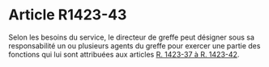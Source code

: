 # Article R1423-43

  
Selon les besoins du service, le directeur de greffe peut désigner sous sa responsabilité un ou plusieurs agents du greffe pour exercer une partie des fonctions qui lui sont attribuées aux articles [R. 1423-37 à R. 1423-42][1].

 [1]: /affichCodeArticle.do?cidTexte=LEGITEXT000006072050&idArticle=LEGIARTI000018484153&dateTexte=&categorieLien=cid
